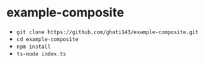 # example-composite

* `git clone https://github.com/ghoti143/example-composite.git`
* `cd example-composite`
* `npm install`
* `ts-node index.ts`
